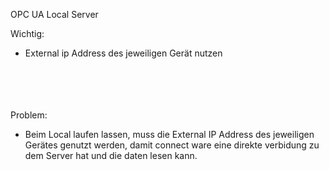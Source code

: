 OPC UA Local Server

Wichtig: </br>
- External ip Address des jeweiligen Gerät nutzen </br>

</br></br></br></br>
Problem:</br>
- Beim Local laufen lassen, muss die External IP Address des jeweiligen Gerätes genutzt werden, damit connect ware eine direkte verbidung zu dem Server hat und die daten lesen kann.